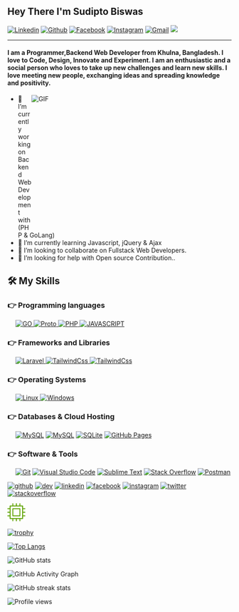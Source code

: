 ## Hey  There I'm Sudipto Biswas
<p align="left">
  <a href="https://www.linkedin.com/developer-sudipto"><img alt="Linkedin" title="Sudipto Biswas Linkedin" src="https://img.shields.io/badge/LinkedIn-0077B5?style=for-the-badge&logo=linkedin&logoColor=white"></a>
  <a href="https://github.com/dipto0079"><img alt="Github" title="Sudipto Biswas Github" src="https://img.shields.io/badge/GitHub-100000?style=for-the-badge&logo=github&logoColor=white"></a>
  <a href="https://www.facebook.com/developer.sudipto"><img alt="Facebook" title="Sudipto Biswas FaceBook" src="https://img.shields.io/badge/Facebook-1877F2?style=for-the-badge&logo=facebook&logoColor=white"></a>
  <a href="https://www.instagram.com/developer.sudipto"><img alt="Instagram" title="Sudipto Biswas Instagram" src="https://img.shields.io/badge/Instagram-E4405F?style=for-the-badge&logo=instagram&logoColor=white"></a>
  <a href="mailto:sudiptobiswas423@gmail.com"><img alt="Gmail" title="Sudipto Biswas Gmail" src="https://img.shields.io/badge/Gmail-D14836?style=for-the-badge&logo=gmail&logoColor=white"></a>
  <img src='https://raw.githubusercontent.com/ShahriarShafin/ShahriarShafin/main/Assets/handshake.gif' width="100px"> 
</p> 
<hr/>
<h4 align="left">I am a Programmer,Backend Web Developer from Khulna, Bangladesh. I love to Code, Design, Innovate and Experiment. I am an enthusiastic and a social person who loves to take up new challenges and learn new skills. I love meeting new people, exchanging ideas and spreading knowledge and positivity.</h4>

  <img align="right" alt="GIF" src="https://github.com/abhisheknaiidu/abhisheknaiidu/blob/master/code.gif?raw=true" width="450" height="300" />


- 🔭 I’m currently working on Backend Web Development with (PHP & GoLang)
- 🌱 I’m currently learning Javascript, jQuery & Ajax
- 👯 I’m looking to collaborate on Fullstack Web Developers.
- 🤔 I’m looking for help with Open source Contribution..

## 🛠️ My Skills

### 👉 Programming languages

<p align="left"> 
&emsp;
<a href="https://www.tutorialspoint.com/cprogramming">
    <img alt="GO" src="https://img.shields.io/badge/go-6295cc?style=for-the-badge&logo=go&logoColor=white"/>
</a>
<a href="https://www.tutorialspoint.com/cprogramming">
    <img alt="Proto" src="https://img.shields.io/badge/proto-6295cc?style=for-the-badge&logo=protoc&logoColor=white"/>
</a>
<a href="https://www.php.net/">
    <img alt="PHP" src="https://img.shields.io/badge/php-858dbb?style=for-the-badge&logo=php&logoColor=white"/>
</a>
<a href="https://developer.mozilla.org/en-US/docs/Web/JavaScript">
    <img alt="JAVASCRIPT" src="https://img.shields.io/badge/javascript-efd71d?style=for-the-badge&logo=javascript&logoColor=black"/>
</a>
</p>

### 👉 Frameworks and Libraries
<p align="left"> 
&emsp;
<a href="https://laravel.com"> 
     <img alt="Laravel" src="https://img.shields.io/badge/Laravel-fe291a?style=for-the-badge&logo=laravel&logoColor=white">
</a>
<a href="https://getbootstrap.com">
    <img alt="TailwindCss" src="https://img.shields.io/badge/bootstrap-7a11f2?style=for-the-badge&logo=bootstrap&logoColor=white">
</a> 
<a href="https://tailwindcss.com"> 
    <img alt="TailwindCss" src="https://img.shields.io/badge/tailwindcss-07b6d5?style=for-the-badge&logo=tailwindcss&logoColor=white"/>
</a>
</p>

### 👉 Operating Systems
<p align="left"> 
&emsp;
<a href="https://www.kali.org"> 
     <img alt="Linux" src="https://img.shields.io/badge/Linux-100000?style=for-the-badge&logo=linux&logoColor=white">
</a>
<a href="https://www.microsoft.com/en-us/windows"> 
     <img alt="Windows" src="https://img.shields.io/badge/Windows-0178d4?style=for-the-badge&logo=windows&logoColor=white">
</a>
</p>

### 👉 Databases & Cloud Hosting
<p align="left">
  &emsp;
    <a href="https://www.mysql.com/"><img alt="MySQL" src="https://img.shields.io/badge/MySQL-005d86?style=for-the-badge&logo=mysql&logoColor=white"></a>
    <a href="https://www.postgres.com/"><img alt="MySQL" src="https://img.shields.io/badge/postgres-005d86?style=for-the-badge&logo=postgresql&logoColor=white"></a>
    <a href="https://www.sqlite.org/"><img alt="SQLite" src ="https://img.shields.io/badge/SQLite-07405E?style=for-the-badge&logo=sqlite&logoColor=white"/></a>
    <a href="https://www.github.com"><img alt="GitHub Pages" src="https://img.shields.io/badge/GitHub-100000?style=for-the-badge&logo=github&logoColor=white"></a>

### 👉 Software & Tools
<p align="left">
  &emsp;
<a href="https://git-scm.com"><img alt="Git" src="https://img.shields.io/badge/Git-F05032?style=for-the-badge&logo=git&logoColor=white"></a>
<a href="https://code.visualstudio.com/"><img alt="Visual Studio Code" src="https://img.shields.io/badge/Visual_Studio_Code-0078D4?style=for-the-badge&logo=visual%20studio%20code&logoColor=white"></a>
<a href="https://code.visualstudio.com/"><img alt="Sublime Text" src="https://img.shields.io/badge/Sublime Text-474747?style=for-the-badge&logo=visual%20studio%20code&logoColor=yellow"></a>
<a href="https://stackoverflow.com/"><img alt="Stack Overflow" src="https://img.shields.io/badge/Stack_Overflow-FE7A16?style=for-the-badge&logo=stack-overflow&logoColor=white"></a>
<a href="https://www.postman.com/"><img alt="Postman" src="https://img.shields.io/badge/Postman-FF6C37?style=for-the-badge&logo=Postman&logoColor=white"></a>

</p>


[<img src='https://cdn.jsdelivr.net/npm/simple-icons@3.0.1/icons/github.svg' alt='github' height='40'>](https://github.com/dipto0079)  [<img src='https://cdn.jsdelivr.net/npm/simple-icons@3.0.1/icons/dev-dot-to.svg' alt='dev' height='40'>](https://dev.to/Sudipto_biswas0)  [<img src='https://cdn.jsdelivr.net/npm/simple-icons@3.0.1/icons/linkedin.svg' alt='linkedin' height='40'>](https://www.linkedin.com/in/developer-sudipto/)  [<img src='https://cdn.jsdelivr.net/npm/simple-icons@3.0.1/icons/facebook.svg' alt='facebook' height='40'>](https://www.facebook.com/developer.sudipto)  [<img src='https://cdn.jsdelivr.net/npm/simple-icons@3.0.1/icons/instagram.svg' alt='instagram' height='40'>](https://www.instagram.com/developer.sudipto/)  [<img src='https://cdn.jsdelivr.net/npm/simple-icons@3.0.1/icons/twitter.svg' alt='twitter' height='40'>](https://twitter.com/Sudipto_biswas0)  [<img src='https://cdn.jsdelivr.net/npm/simple-icons@3.0.1/icons/stackoverflow.svg' alt='stackoverflow' height='40'>](https://stackoverflow.com/users/17133454)

<a href='https://docs.github.com/en/developers'><img src='https://raw.githubusercontent.com/acervenky/animated-github-badges/master/assets/devbadge.gif' width='40' height='40'></a>

[![trophy](https://github-profile-trophy.vercel.app/?username=dipto0079)](https://github.com/ryo-ma/github-profile-trophy)

[![Top Langs](https://github-readme-stats.vercel.app/api/top-langs/?username=dipto0079)](https://github.com/anuraghazra/github-readme-stats)

![GitHub stats](https://github-readme-stats.vercel.app/api?username=dipto0079&show_icons=true)

![GitHub Activity Graph](https://activity-graph.herokuapp.com/graph?username=dipto0079)  

![GitHub streak stats](https://github-readme-streak-stats.herokuapp.com/?user=dipto0079)  

![Profile views](https://gpvc.arturio.dev/dipto0079)  

